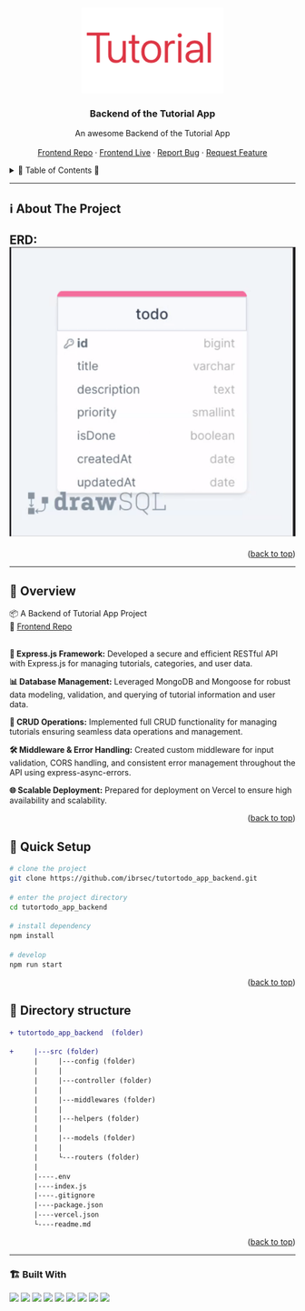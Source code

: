 <a name="readme-top"></a>
 
  
<!-- PROJECT LOGO -->
<br />
<div align="center">
   
  <a href="https://github.com/ibrsec/tutortodo_app_backend">
    <img src="./logo.png" alt="Logo" width="250"   >
  </a> 

  <h3 align="center">Backend of the Tutorial App</h3>

  <p align="center"> 
    An awesome Backend of the Tutorial App
    <!-- <a href="https://github.com/ibrsec/stock-app"><strong>Explore the docs »</strong></a> -->
    <br />
    <br />  
    <a href="https://github.com/ibrsec/tutortodo_app_frontend">Frontend Repo</a>
    ·
    <a href="https://tutortodo-app-frontend.vercel.app/">Frontend Live</a>
    ·
    <a href="https://github.com/ibrsec/tutortodo_app_backend/issues">Report Bug</a>
    ·
    <a href="https://github.com/ibrsec/tutortodo_app_backend/issues">Request Feature</a>
  </p>
</div>



<!-- TABLE OF CONTENTS -->
<details>
  <summary>📎 Table of Contents 📎 </summary>
  <ol>
    <li><a href="#about-the-project">About The Project</a></li>
     <!-- <li><a href="#figma">Figma</a></li> -->
     <li><a href="#overview">Overview</a></li>
     <li><a href="#quick-setup">Quick Setup</a></li>
     <li><a href="#directory-structure">Directory structure</a></li>
     <li><a href="#built-with">Built With</a></li>
    <!-- <li>
      <a href="#getting-started">Getting Started</a>
      <ul>
        <li><a href="#prerequisites">Prerequisites</a></li>
        <li><a href="#installation">Installation</a></li>
      </ul>
    </li>
    <li><a href="#usage">Usage</a></li>
    <li><a href="#roadmap">Roadmap</a></li>
    <li><a href="#contributing">Contributing</a></li>
    <li><a href="#license">License</a></li>
    <li><a href="#contact">Contact</a></li>
    <li><a href="#acknowledgments">Acknowledgments</a></li> -->

    
  </ol>
</details>





---

<!-- ABOUT THE PROJECT -->
<a name="about-the-project"></a>
## ℹ️ About The Project

<b>ERD:</b>
[![tutorial-app-erd](./src//models/todoDrawSql.png)](https://tutortodo-app-frontend.vercel.app/)
---




<p align="right">(<a href="#readme-top">back to top</a>)</p>


---

<!-- ## Figma 

<a href="https://www.figma.com/file/ePyCHKsx2ODB32uLgyUEEd/bootstrap-home-page?type=design&node-id=0%3A1&mode=design&t=edDzadCB9Ev5FS1a-1">Figma Link</a>  

  <p align="right">(<a href="#readme-top">back to top</a>)</p>




--- -->
<a name="overview"></a>
## 👀 Overview

📦 A Backend of Tutorial App Project</br>
🏀 [Frontend Repo](https://github.com/ibrsec/tutortodo_app_frontend) </br></br>

<b>🎯 Express.js Framework:</b> Developed a secure and efficient RESTful API with Express.js for managing tutorials, categories, and user data.</br> 

<b>📊 Database Management:</b> Leveraged MongoDB and Mongoose for robust data modeling, validation, and querying of tutorial information and user data.</br>

<b>🔄 CRUD Operations:</b> Implemented full CRUD functionality for managing tutorials ensuring seamless data operations and management.</br>

<b>🛠 Middleware & Error Handling:</b> Created custom middleware for input validation, CORS handling, and consistent error management throughout the API using express-async-errors.</br>

<b>🌐 Scalable Deployment:</b> Prepared for deployment on Vercel to ensure high availability and scalability.</br>



<p align="right">(<a href="#readme-top">back to top</a>)</p>


<a name="quick-setup"></a>
## 🛫 Quick Setup

```sh
# clone the project
git clone https://github.com/ibrsec/tutortodo_app_backend.git

# enter the project directory
cd tutortodo_app_backend

# install dependency
npm install 

# develop
npm run start 

```

<p align="right">(<a href="#readme-top">back to top</a>)</p>


<!-- ## 🐞 Debug

![stock-app.gif](/stock-app.gif) -->








<a name="directory-structure"></a>
## 📂 Directory structure 

```diff
+ tutortodo_app_backend  (folder)     

+     |---src (folder) 
      |     |---config (folder)       
      |     |           
      |     |---controller (folder) 
      |     |    
      |     |---middlewares (folder)      
      |     |          
      |     |---helpers (folder)      
      |     |          
      |     |---models (folder)           
      |     |          
      |     └---routers (folder)  
      |      
      |----.env
      |----index.js
      |----.gitignore
      |----package.json
      |----vercel.json
      └----readme.md 
```

<p align="right">(<a href="#readme-top">back to top</a>)</p>

---

<a name="built-with"></a>
### 🏗️ Built With


<!-- https://dev.to/envoy_/150-badges-for-github-pnk  search skills-->

 
 <img src="https://img.shields.io/badge/JavaScript-F7DF1E?style=for-the-badge&logo=javascript&logoColor=black">  
 <img src="https://img.shields.io/badge/Node.js-43853D?style=for-the-badge&logo=node.js&logoColor=white"> 
 <img src="https://img.shields.io/badge/Express.js-404D59?style=for-the-badge"> 
 <img src="https://img.shields.io/badge/MongoDB-4EA94B?style=for-the-badge&logo=mongodb&logoColor=white"> 
 <img src="https://img.shields.io/badge/Mongoose-4EA94B?style=for-the-badge&logo=mongoose&logoColor=white"> 
 <!-- <img src="https://img.shields.io/badge/json%20web%20tokens-323330?style=for-the-badge&logo=json-web-tokens&logoColor=pink">  -->
 <!-- <img src="https://img.shields.io/badge/jwt%20token-323330?style=for-the-badge&logo=json-web-tokens&logoColor=pink">  -->
  

 <!-- <img src="https://img.shields.io/badge/Morgan-000000?style=for-the-badge&logo=morgan&logoColor=white">  -->
 <img src="https://img.shields.io/badge/Express%20async%20errors-000000?style=for-the-badge&logo=express-async-errors&logoColor=white"> 
 <img src="https://img.shields.io/badge/dotenv-000000?style=for-the-badge&logo=dotenv&logoColor=white"> 
 <img src="https://img.shields.io/badge/cors-000000?style=for-the-badge&logo=cors&logoColor=white"> 
 

 <img src="https://img.shields.io/badge/Vercel-000000?style=for-the-badge&logo=vercel&logoColor=white"> 

